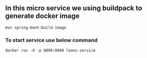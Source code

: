 ## In this micro service we using buildpack to generate docker image
```mvn spring-boot:build-image```
### To start service use below command
```docker run -d -p 8090:8090 loans-service```

